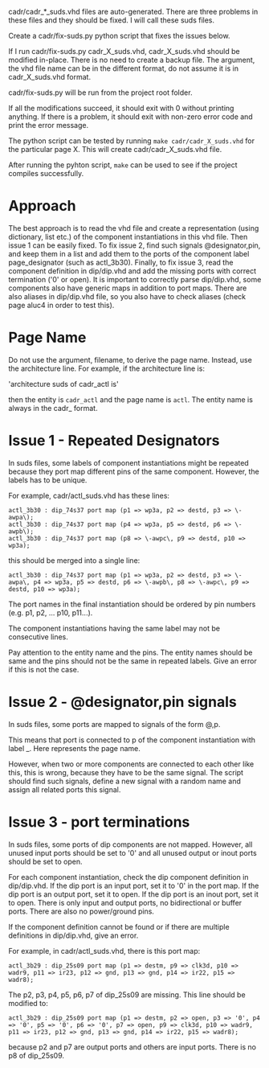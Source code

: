 cadr/cadr_*_suds.vhd files are auto-generated. There are three problems in these files and they should be fixed. I will call these suds files.

Create a cadr/fix-suds.py python script that fixes the issues below.

If I run cadr/fix-suds.py cadr_X_suds.vhd, cadr_X_suds.vhd should be modified in-place. There is no need to create a backup file. The argument, the vhd file name can be in the different format, do not assume it is in cadr_X_suds.vhd format.

cadr/fix-suds.py will be run from the project root folder.

If all the modifications succeed, it should exit with 0 without printing anything. If there is a problem, it should exit with non-zero error code and print the error message.

The python script can be tested by running `make cadr/cadr_X_suds.vhd` for the particular page X. This will create cadr/cadr_X_suds.vhd file.

After running the pyhton script, `make` can be used to see if the project compiles successfully.

# Approach

The best approach is to read the vhd file and create a representation (using dictionary, list etc.) of the component instantiations in this vhd file. Then issue 1 can be easily fixed. To fix issue 2, find such signals @designator,pin, and keep them in a list and add them to the ports of the component label page_designator (such as actl_3b30). Finally, to fix issue 3, read the component definition in dip/dip.vhd and add the missing ports with correct termination ('0' or open). It is important to correctly parse dip/dip.vhd, some components also have generic maps in addition to port maps. There are also aliases in dip/dip.vhd file, so you also have to check aliases (check page aluc4 in order to test this).

# Page Name

Do not use the argument, filename, to derive the page name. Instead, use the architecture line. For example, if the architecture line is:

'architecture suds of cadr_actl is'

then the entity is `cadr_actl` and the page name is `actl`. The entity name is always in the cadr_<PAGE> format.

# Issue 1 - Repeated Designators

In suds files, some labels of component instantiations might be repeated because they port map different pins of the same component. However, the labels has to be unique.

For example, cadr/actl_suds.vhd has these lines:
```
actl_3b30 : dip_74s37 port map (p1 => wp3a, p2 => destd, p3 => \-awpa\);
actl_3b30 : dip_74s37 port map (p4 => wp3a, p5 => destd, p6 => \-awpb\);
actl_3b30 : dip_74s37 port map (p8 => \-awpc\, p9 => destd, p10 => wp3a);
```

this should be merged into a single line:
```
actl_3b30 : dip_74s37 port map (p1 => wp3a, p2 => destd, p3 => \-awpa\, p4 => wp3a, p5 => destd, p6 => \-awpb\, p8 => \-awpc\, p9 => destd, p10 => wp3a);
```

The port names in the final instantiation should be ordered by pin numbers (e.g. p1, p2, ... p10, p11...).

The component instantiations having the same label may not be consecutive lines.

Pay attention to the entity name and the pins. The entity names should be same and the pins should not be the same in repeated labels. Give an error if this is not the case.

# Issue 2 - @designator,pin signals

In suds files, some ports are mapped to signals of the form \@<DESIGNATOR>,p<NUM>\.

This means that port is connected to p<NUM> of the component instantiation with label <PAGE>_<DESIGNATOR>. Here <PAGE> represents the page name.

However, when two or more components are connected to each other like this, this is wrong, because they have to be the same signal. The script should find such signals, define a new signal with a random name and assign all related ports this signal.

# Issue 3 - port terminations

In suds files, some ports of dip components are not mapped. However, all unused input ports should be set to '0' and all unused output or inout ports should be set to open.

For each component instantiation, check the dip component definition in dip/dip.vhd. If the dip port is an input port, set it to '0' in the port map. If the dip port is an output port, set it to open. If the dip port is an inout port, set it to open. There is only input and output ports, no bidirectional or buffer ports. There are also no power/ground pins.

If the component definition cannot be found or if there are multiple definitions in dip/dip.vhd, give an error. 

For example, in cadr/actl_suds.vhd, there is this port map:
```
actl_3b29 : dip_25s09 port map (p1 => destm, p9 => clk3d, p10 => wadr9, p11 => ir23, p12 => gnd, p13 => gnd, p14 => ir22, p15 => wadr8);
```

The p2, p3, p4, p5, p6, p7 of dip_25s09 are missing. This line should be modified to:
```
actl_3b29 : dip_25s09 port map (p1 => destm, p2 => open, p3 => '0', p4 => '0', p5 => '0', p6 => '0', p7 => open, p9 => clk3d, p10 => wadr9, p11 => ir23, p12 => gnd, p13 => gnd, p14 => ir22, p15 => wadr8);
```

because p2 and p7 are output ports and others are input ports. There is no p8 of dip_25s09.